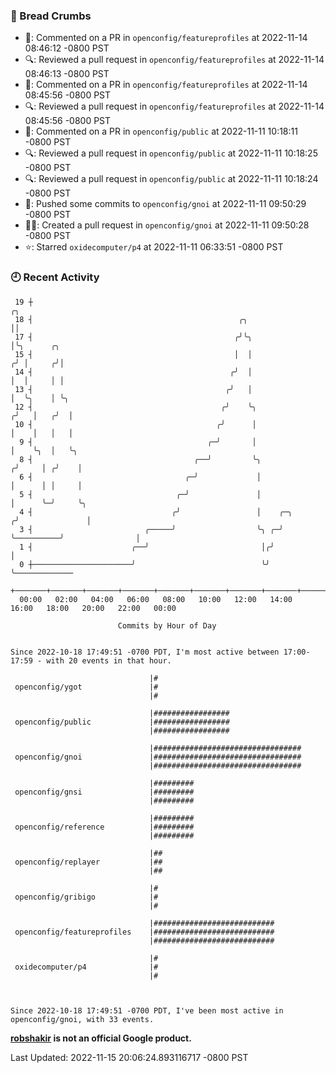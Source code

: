 ### 🍞 Bread Crumbs

 * 💬: Commented on a PR in  `openconfig/featureprofiles` at 2022-11-14 08:46:12 -0800 PST
 * 🔍: Reviewed a pull request in  `openconfig/featureprofiles` at 2022-11-14 08:46:13 -0800 PST
 * 💬: Commented on a PR in  `openconfig/featureprofiles` at 2022-11-14 08:45:56 -0800 PST
 * 🔍: Reviewed a pull request in  `openconfig/featureprofiles` at 2022-11-14 08:45:56 -0800 PST
 * 💬: Commented on a PR in  `openconfig/public` at 2022-11-11 10:18:11 -0800 PST
 * 🔍: Reviewed a pull request in  `openconfig/public` at 2022-11-11 10:18:25 -0800 PST
 * 🔍: Reviewed a pull request in  `openconfig/public` at 2022-11-11 10:18:24 -0800 PST
 * 🚢: Pushed some commits to `openconfig/gnoi` at 2022-11-11 09:50:29 -0800 PST
 * ✍🏼: Created a pull request in `openconfig/gnoi` at 2022-11-11 09:50:28 -0800 PST
 * ⭐️: Starred `oxidecomputer/p4` at 2022-11-11 06:33:51 -0800 PST

### 🕘 Recent Activity
```
 19 ┼                                                                        ╭╮
 18 ┤                                              ╭╮                        ││
 17 ┤                                             ╭╯╰╮                       │╰╮      ╭╮
 15 ┤                                             │  │                      ╭╯ │     ╭╯│
 14 ┤                                            ╭╯  │                      │  │     │ │
 13 ┤                                           ╭╯   │                      │  ╰╮    │ ╰╮
 12 ┤                                          ╭╯    ╰╮                    ╭╯   │   ╭╯  │
 10 ┤                                         ╭╯      │                    │    │   │   │
  9 ┤                                       ╭─╯       │                    │    ╰╮  │   ╰╮
  8 ┤                                    ╭──╯         ╰╮                  ╭╯     │ ╭╯    │
  6 ┤                                  ╭─╯             │                  │      │ │     │
  5 ┤                                ╭─╯               │                  │      ╰─╯     ╰╮
  4 ┤                               ╭╯                 │    ╭─╮          ╭╯               │
  3 ┤                         ╭─────╯                  ╰╮ ╭─╯ ╰──────────╯                │
  1 ┤                      ╭──╯                         │╭╯                               │
  0 ┼──────────────────────╯                            ╰╯                                ╰─────────────
    +───────+───────+───────+───────+───────+───────+───────+───────+───────+───────+───────+───────+────
  00:00   02:00   04:00   06:00   08:00   10:00   12:00   14:00   16:00   18:00   20:00   22:00   00:00   

						Commits by Hour of Day


Since 2022-10-18 17:49:51 -0700 PDT, I'm most active between 17:00-17:59 - with 20 events in that hour.

```



```
                               |#
 openconfig/ygot               |#
                               |#

                               |#################
 openconfig/public             |#################
                               |#################

                               |#################################
 openconfig/gnoi               |#################################
                               |#################################

                               |#########
 openconfig/gnsi               |#########
                               |#########

                               |#########
 openconfig/reference          |#########
                               |#########

                               |##
 openconfig/replayer           |##
                               |##

                               |#
 openconfig/gribigo            |#
                               |#

                               |###########################
 openconfig/featureprofiles    |###########################
                               |###########################

                               |#
 oxidecomputer/p4              |#
                               |#



Since 2022-10-18 17:49:51 -0700 PDT, I've been most active in openconfig/gnoi, with 33 events.

```
**[robshakir](mailto:robjs@google.com) is not an official Google product.**  


Last Updated: 2022-11-15 20:06:24.893116717 -0800 PST
